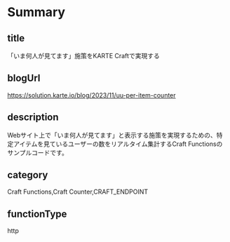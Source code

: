 # Summary

## title

「いま何人が見てます」施策をKARTE Craftで実現する

## blogUrl
https://solution.karte.io/blog/2023/11/uu-per-item-counter

## description

Webサイト上で「いま何人が見てます」と表示する施策を実現するための、特定アイテムを見ているユーザーの数をリアルタイム集計するCraft Functionsのサンプルコードです。

## category

Craft Functions,Craft Counter,CRAFT_ENDPOINT

## functionType

http